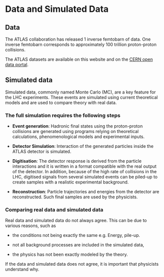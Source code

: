 # Data and Simulated Data

## Data

The ATLAS collaboration has released 1 inverse femtobarn of data.
One inverse femtobarn corresponds to approximately 100 trillion proton-proton collisions.

The ATLAS datasets are available on this website and on the [CERN open data portal](http://opendata.cern.ch/education/ATLAS).

## Simulated data

Simulated data, commonly named Monte Carlo (MC), are a key feature for the LHC experiments. These events are simulated using current theoretical models and are used to compare theory with real data.

### The full simulation requires the following steps

* **Event generation**: Hadronic final states using the proton-proton collisions are generated using programs relying on theoretical calculations, phenomenological models and experimental inputs.

* **Detector Simulation**: Interaction of the generated particles inside the ATLAS detector is simulated.

* **Digitisation**: The detector response is derived from the particle interactions and it is written in a format compatible with the real output of the detector. In addition, because of the high rate of collisions in the LHC, digitised signals from several simulated events can be piled-up to create samples with a realistic experimental background.

* **Reconstruction**: Particle trajectories and energies from the detector are reconstructed. Such final samples are used by the physicists.

### Comparing real data and simulated data

Real data and simulated data do not always agree. This can be due to various reasons, such as

* the conditions not being exactly the same e.g. Energy, pile-up.

* not all background processes are included in the simulated data,

* the physics has not been exactly modeled by the theory.

If the data and simulated data does not agree, it is important that physicists understand why.
